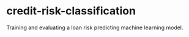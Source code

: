 # credit-risk-classification
Training and evaluating a loan risk predicting machine learning model.
